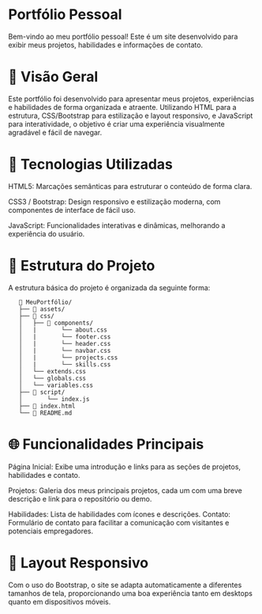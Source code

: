 # Portfólio Pessoal
 Bem-vindo ao meu portfólio pessoal! Este é um site desenvolvido para exibir meus projetos, habilidades e informações de contato.

 
# 📑 Visão Geral
  Este portfólio foi desenvolvido para apresentar meus projetos, experiências e habilidades de forma organizada e atraente. Utilizando HTML para a estrutura, CSS/Bootstrap para estilização e layout responsivo, e JavaScript para interatividade, o objetivo é criar uma experiência visualmente agradável e fácil de navegar.


# 🎨 Tecnologias Utilizadas
   HTML5: Marcações semânticas para estruturar o conteúdo de forma clara.
   
   CSS3 / Bootstrap: Design responsivo e estilização moderna, com componentes de interface de fácil uso.
   
   JavaScript: Funcionalidades interativas e dinâmicas, melhorando a experiência do usuário.


# 📂 Estrutura do Projeto
  A estrutura básica do projeto é organizada da seguinte forma:
  
       📁 MeuPortfólio/
       ├── 📁 assets/
       ├── 📁 css/
       │   ├── 📁 components/
       │   |       └── about.css
       │   |       └── footer.css
       │   |       └── header.css
       │   |       └── navbar.css
       │   |       └── projects.css
       │   |       └── skills.css
       │   └── extends.css
       │   └── globals.css
       │   └── variables.css
       ├── 📁 script/
       │       └── index.js
       ├── 📄 index.html
       └── 📄 README.md

 
# 🌐 Funcionalidades Principais
   Página Inicial: Exibe uma introdução e links para as seções de projetos, habilidades e contato.
   
   Projetos: Galeria dos meus principais projetos, cada um com uma breve descrição e link para o repositório ou demo.
   
   Habilidades: Lista de habilidades com ícones e descrições.
   Contato: Formulário de contato para facilitar a comunicação com visitantes e potenciais empregadores.
 

# 📱 Layout Responsivo
  Com o uso do Bootstrap, o site se adapta automaticamente a diferentes tamanhos de tela, proporcionando uma boa experiência tanto em desktops quanto em dispositivos móveis.
